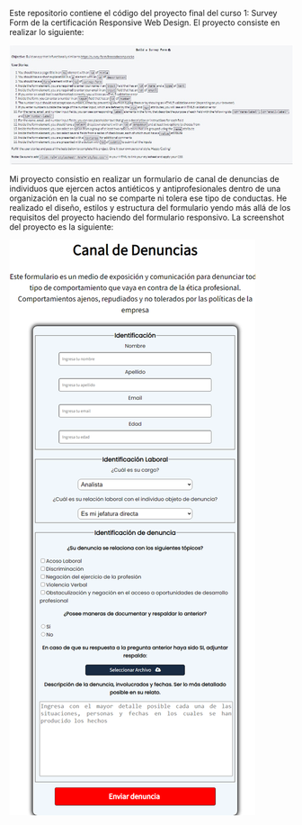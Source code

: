 Este repositorio contiene el código del proyecto final del curso 1: Survey Form de la certificación Responsive Web Design. El proyecto consiste en realizar lo siguiente:

![Instrucciones](./img/Instrucciones.jpg)

Mi proyecto consistio en realizar un formulario de canal de denuncias de individuos que ejercen actos antiéticos y antiprofesionales dentro de una organización en la cual no se comparte ni tolera ese tipo de conductas. He realizado el diseño, estilos y estructura del formulario yendo más allá de los requisitos del proyecto haciendo del formulario responsivo. La screenshot del proyecto es la siguiente:

![ScreenShot](./img/Proyecto.png)
